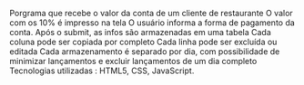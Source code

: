 Porgrama que recebe o valor da conta de um cliente de restaurante
O valor com os 10% é impresso na tela
O usuário informa a forma de pagamento da conta.
Após o submit, as infos são armazenadas em uma tabela
Cada coluna pode ser copiada por completo
Cada linha pode ser excluída ou editada
Cada armazenamento é separado por dia, com possibilidade de minimizar lançamentos e excluir lançamentos de um dia completo
Tecnologias utilizadas : HTML5, CSS, JavaScript.

